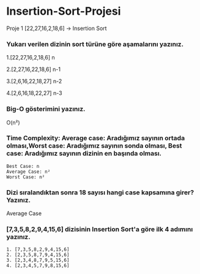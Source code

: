 # Insertion-Sort-Projesi
Proje 1
[22,27,16,2,18,6] -> Insertion Sort

### Yukarı verilen dizinin sort türüne göre aşamalarını yazınız.

1.[22,27,16,2,18,6] n

2.[2,27,16,22,18,6] n-1

3.[2,6,16,22,18,27] n-2

4.[2,6,16,18,22,27] n-3

### Big-O gösterimini yazınız.

O(n²)
### Time Complexity: Average case: Aradığımız sayının ortada olması,Worst case: Aradığımız sayının sonda olması, Best case: Aradığımız sayının dizinin en başında olması.


    Best Case: n
    Average Case: n²
    Worst Case: n²
    
### Dizi sıralandıktan sonra 18 sayısı hangi case kapsamına girer? Yazınız.

Average Case

### [7,3,5,8,2,9,4,15,6] dizisinin Insertion Sort'a göre ilk 4 adımını yazınız.


    1. [7,3,5,8,2,9,4,15,6]
    2. [2,3,5,8,7,9,4,15,6]
    3. [2,3,4,8,7,9,5,15,6]
    4. [2,3,4,5,7,9,8,15,6]
